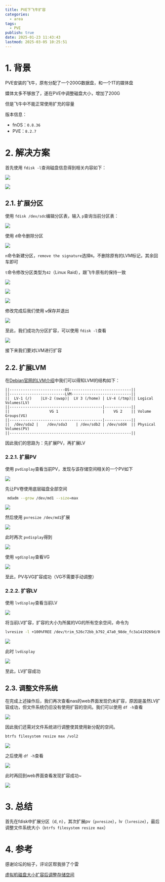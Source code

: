 ```yaml
---
title: PVE下飞牛扩容
categories:
  - area
tags:
  - PVE
publish: true
date: 2025-01-23 11:43:43
lastmod: 2025-03-05 10:25:51
---
```

# 1. 背景

PVE安装的飞牛，原有分配了一个200G数据盘，和一个1T的媒体盘

媒体太多不够放了，遂在PVE中调整磁盘大小，增加了200G

但是飞牛中不能正常使用扩充的容量

版本信息：

+ fnOS：`0.8.36`
+ PVE：`8.2.7`


# 2. 解决方案

首先使用 `fdisk -l`查询磁盘信息得到相关内容如下：

![](/images/image-20250304161139544.png)


![](/images/image-20250304161139560.png)


## 2.1. 扩展分区

使用 `fdisk /dev/sdc`编辑分区表，输入 `p`查询当前分区表：

![](/images/image-20250304161139573.png)

使用 `d`命令删除分区

![](/images/image-20250304161139588.png)

`n`命令新建分区，`remove the signature`选择`N`，不删除原有的LVM标记，其余回车即可

`t`命令修改分区类型为`42`（Linux Raid），跟飞牛原有的保持一致

![](/images/image-20250304161139602.png)

![](/images/image-20250304161139616.png)

![](/images/image-20250304161139628.png)

修改完成后我们使用 `w`保存并退出

![](/images/image-20250304161139644.png)

至此，我们成功为分区扩容，可以使用 `fdisk -l`查看

![](/images/image-20250304161139655.png)

接下来我们要对LVM进行扩容

## 2.2. 扩展LVM

在[Debian官网的LVM介绍](https://wiki.debian.org/LVM)中我们可以得知LVM的结构如下：

```null
||-------------------------OS----------------------------||
||-------------------------LVM---------------------------||
||  LV-1 (/)    |LV-2 (swap)|  LV 3 (/home) | LV-4 (/tmp)|| Logical Volumes(LV)
||------------------------------------------|------------||
||                  VG 1                    |    VG 2    || Volume Groups(VG)
||------------------------------------------|------------||
||  /dev/sda2 |    /dev/sda3    | /dev/sdb2 | /dev/sdd4  || Physical Volumes(PV)
||-------------------------------------------------------||

```

因此我们的思路为：先扩展PV，再扩展LV

### 2.2.1. 扩展PV

使用 `pvdisplay`查看当前PV，发现与该存储空间相关的一个PV如下

![](/images/image-20250304161139668.png)

先让PV卷使用底层磁盘全部空间

```bash
 mdadm --grow /dev/md1 --size=max
```
![](/images/image-20250304161139684.png)

然后使用 `pvresize /dev/md1`扩展

![](/images/image-20250304161139696.png)

此时再次 `pvdisplay`得到

![](/images/image-20250304161139709.png)

使用 `vgdisplay`查看VG

![](/images/image-20250304161139722.png)

至此，PV与VG扩容成功（VG不需要手动调整）

### 2.2.2. 扩容LV

使用 `lvdisplay`查看当前LV

![](/images/image-20250304161139733.png)

将当前LV扩容，扩容的大小为所属的VG的所有空余空间，命令为
```bash
lvresize -l +100%FREE /dev/trim_526c72bb_b792_47a0_98de_fc3a1419269d/0
```

![](/images/image-20250304161139746.png)

此时 `lvdisplay`

![](/images/image-20250304161139758.png)

至此，LV扩容成功

## 2.3. 调整文件系统

在完成上述操作后，我们再次查看nas的web界面发现仍未扩容，原因是虽然LV扩容成功，但文件系统仍旧没有使用扩容的空间。我们可以使用 `df -h`查看

![](/images/image-20250304161139771.png)

因此我们还需对文件系统进行调整使其使用新分配的空间。

```bash
btrfs filesystem resize max /vol2
```

![](/images/image-20250304161139783.png)

之后使用 `df -h`查看

![](/images/image-20250304161139795.png)

此时再回到web界面查看发现扩容成功~

![](/images/image-20250304161139807.png)


# 3. 总结


首先在fdisk中扩展分区（d, n），其次扩展pv（`pvresize`），lv（`lvresize`），最后调整文件系统大小（`btrfs filesystem resize max`）



# 4. 参考

感谢论坛的帖子，评论区帮我排了个雷

[虚拟机磁盘大小扩容后调整存储空间](https://club.fnnas.com/forum.php?mod=viewthread&tid=4513&highlight=)


